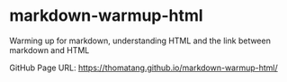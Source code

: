# markdown-warmup-html
Warming up for markdown, understanding HTML and the link between markdown and HTML

GitHub Page URL: https://thomatang.github.io/markdown-warmup-html/
